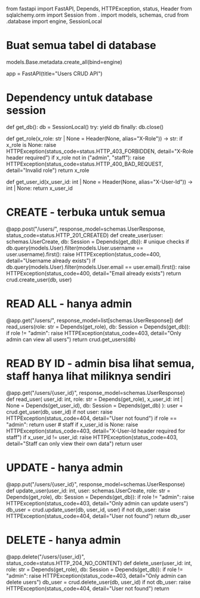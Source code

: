 from fastapi import FastAPI, Depends, HTTPException, status, Header
from sqlalchemy.orm import Session
from . import models, schemas, crud
from .database import engine, SessionLocal

# Buat semua tabel di database
models.Base.metadata.create_all(bind=engine)

app = FastAPI(title="Users CRUD API")

# Dependency untuk database session
def get_db():
    db = SessionLocal()
    try:
        yield db
    finally:
        db.close()


def get_role(x_role: str | None = Header(None, alias="X-Role")) -> str:
    if x_role is None:
        raise HTTPException(status_code=status.HTTP_403_FORBIDDEN, detail="X-Role header required")
    if x_role not in ("admin", "staff"):
        raise HTTPException(status_code=status.HTTP_400_BAD_REQUEST, detail="Invalid role")
    return x_role


def get_user_id(x_user_id: int | None = Header(None, alias="X-User-Id")) -> int | None:
    return x_user_id


# CREATE - terbuka untuk semua
@app.post("/users/", response_model=schemas.UserResponse, status_code=status.HTTP_201_CREATED)
def create_user(user: schemas.UserCreate, db: Session = Depends(get_db)):
    # unique checks
    if db.query(models.User).filter(models.User.username == user.username).first():
        raise HTTPException(status_code=400, detail="Username already exists")
    if db.query(models.User).filter(models.User.email == user.email).first():
        raise HTTPException(status_code=400, detail="Email already exists")
    return crud.create_user(db, user)


# READ ALL - hanya admin
@app.get("/users/", response_model=list[schemas.UserResponse])
def read_users(role: str = Depends(get_role), db: Session = Depends(get_db)):
    if role != "admin":
        raise HTTPException(status_code=403, detail="Only admin can view all users")
    return crud.get_users(db)


# READ BY ID - admin bisa lihat semua, staff hanya lihat miliknya sendiri
@app.get("/users/{user_id}", response_model=schemas.UserResponse)
def read_user(
    user_id: int,
    role: str = Depends(get_role),
    x_user_id: int | None = Depends(get_user_id),
    db: Session = Depends(get_db)
):
    user = crud.get_user(db, user_id)
    if not user:
        raise HTTPException(status_code=404, detail="User not found")
    if role == "admin":
        return user
    # staff
    if x_user_id is None:
        raise HTTPException(status_code=403, detail="X-User-Id header required for staff")
    if x_user_id != user_id:
        raise HTTPException(status_code=403, detail="Staff can only view their own data")
    return user


# UPDATE - hanya admin
@app.put("/users/{user_id}", response_model=schemas.UserResponse)
def update_user(user_id: int, user: schemas.UserCreate, role: str = Depends(get_role), db: Session = Depends(get_db)):
    if role != "admin":
        raise HTTPException(status_code=403, detail="Only admin can update users")
    db_user = crud.update_user(db, user_id, user)
    if not db_user:
        raise HTTPException(status_code=404, detail="User not found")
    return db_user


# DELETE - hanya admin
@app.delete("/users/{user_id}", status_code=status.HTTP_204_NO_CONTENT)
def delete_user(user_id: int, role: str = Depends(get_role), db: Session = Depends(get_db)):
    if role != "admin":
        raise HTTPException(status_code=403, detail="Only admin can delete users")
    db_user = crud.delete_user(db, user_id)
    if not db_user:
        raise HTTPException(status_code=404, detail="User not found")
    return
